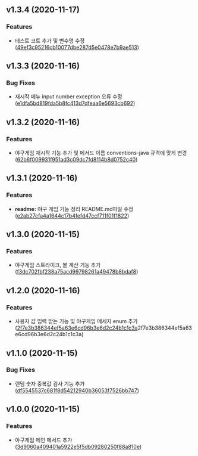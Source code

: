 <a name="v1.3.4"></a>
## v1.3.4 (2020-11-17)

### Features
* 테스트 코트 추가 및 변수명 수정  ([49ef3c95216cb10077dbe287d5e0478e7b9ae513](https://github.com/superjunki/java-baseball/commits/49ef3c95216cb10077dbe287d5e0478e7b9ae513))




<a name="v1.3.3"></a>
## v1.3.3 (2020-11-16)

### Bug Fixes
* 재시작 메뉴 input number exception 오류 수정   ([e1dfa5bd819fda5b8fc413d7dfeaa6e5693cb692](https://github.com/superjunki/java-baseball/commits/e1dfa5bd819fda5b8fc413d7dfeaa6e5693cb692))



<a name="v1.3.2"></a>
## v1.3.2 (2020-11-16)

### Features
* 야구게임 재시작 기능 추가 및 메서드 이름 conventions-java 규격에 맞게 변경   ([62b6f009931f951ad3c09dc7fd8114b8d0752c40](https://github.com/superjunki/java-baseball/commits/62b6f009931f951ad3c09dc7fd8114b8d0752c40))



<a name="v1.3.1"></a>
## v1.3.1 (2020-11-16)

### Features
* **readme:** 야구 게임 기능 정리 README.md파일 수정   ([e2ab27cfa4a1644c17b4fefd47ccf711f01f1822](https://github.com/superjunki/java-baseball/commits/e2ab27cfa4a1644c17b4fefd47ccf711f01f1822))




<a name="v1.3.0"></a>
## v1.3.0 (2020-11-15)

### Features

* 야구게임 스트라이크, 볼 계산 기능 추가  ([f3dc702fbf238a75acd99798261a49478b8bdaf8](https://github.com/superjunki/java-baseball/commits/f3dc702fbf238a75acd99798261a49478b8bdaf8))




<a name="v1.2.0"></a>
## v1.2.0 (2020-11-16)

### Features

* 사용자 값 입력 받는 기능 및 야구게임 메세지 enum 추가  ([2f7e3b386344ef5a63e6cd96b3e6d2c24b1c1c3a](https://github.com/superjunki/java-baseball/commits/)2f7e3b386344ef5a63e6cd96b3e6d2c24b1c1c3a)




<a name="v1.1.0"></a>
## v1.1.0 (2020-11-15)

### Bug Fixes

* 랜덤 숫자 중복값 검사 기능 추가  ([df5545537c681f8d54212940b36053f7526bb747](https://github.com/superjunki/java-baseball/commits/df5545537c681f8d54212940b36053f7526bb747))




<a name="v1.0.0"></a>
## v1.0.0 (2020-11-15)

### Features
* 야구게임 메인 메서드 추가  ([3d9060a409401a5922e5f5db09280250f88a810e](https://github.com/superjunki/java-baseball/commits/3d9060a409401a5922e5f5db09280250f88a810e))



